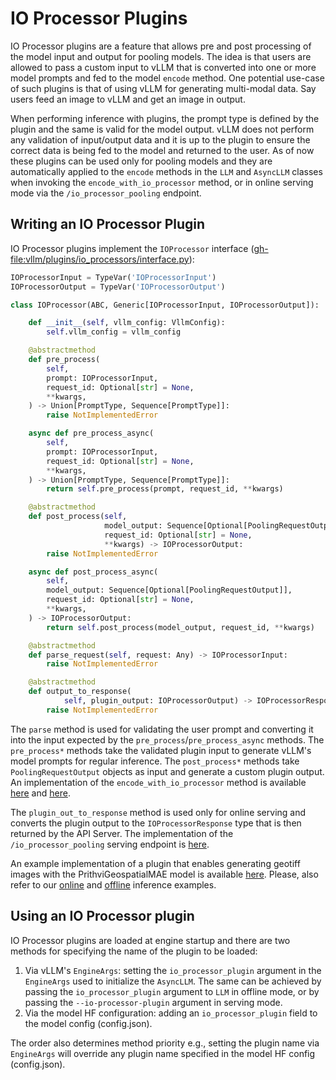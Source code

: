 # IO Processor Plugins

IO Processor plugins are a feature that allows pre and post processing of the model input and output for pooling models. The idea is that users are allowed to pass a custom input to vLLM that is converted into one or more model prompts and fed to the model `encode` method. One potential use-case of such plugins is that of using vLLM for generating multi-modal data. Say users feed an image to vLLM and get an image in output.

When performing inference with plugins, the prompt type is defined by the plugin and the same is valid for the model output. vLLM does not perform any validation of input/output data and it is up to the plugin to ensure the correct data is being fed to the model and returned to the user. As of now these plugins can be used only for pooling models and they are automatically applied to the `encode` methods in the `LLM` and `AsyncLLM` classes when invoking the `encode_with_io_processor` method, or in online serving mode via the `/io_processor_pooling` endpoint.

## Writing an IO Processor Plugin

IO Processor plugins implement the `IOProcessor` interface (<gh-file:vllm/plugins/io_processors/interface.py>):

```python
IOProcessorInput = TypeVar('IOProcessorInput')
IOProcessorOutput = TypeVar('IOProcessorOutput')

class IOProcessor(ABC, Generic[IOProcessorInput, IOProcessorOutput]):

    def __init__(self, vllm_config: VllmConfig):
        self.vllm_config = vllm_config

    @abstractmethod
    def pre_process(
        self,
        prompt: IOProcessorInput,
        request_id: Optional[str] = None,
        **kwargs,
    ) -> Union[PromptType, Sequence[PromptType]]:
        raise NotImplementedError

    async def pre_process_async(
        self,
        prompt: IOProcessorInput,
        request_id: Optional[str] = None,
        **kwargs,
    ) -> Union[PromptType, Sequence[PromptType]]:
        return self.pre_process(prompt, request_id, **kwargs)

    @abstractmethod
    def post_process(self,
                     model_output: Sequence[Optional[PoolingRequestOutput]],
                     request_id: Optional[str] = None,
                     **kwargs) -> IOProcessorOutput:
        raise NotImplementedError

    async def post_process_async(
        self,
        model_output: Sequence[Optional[PoolingRequestOutput]],
        request_id: Optional[str] = None,
        **kwargs,
    ) -> IOProcessorOutput:
        return self.post_process(model_output, request_id, **kwargs)

    @abstractmethod
    def parse_request(self, request: Any) -> IOProcessorInput:
        raise NotImplementedError

    @abstractmethod
    def output_to_response(
            self, plugin_output: IOProcessorOutput) -> IOProcessorResponse:
        raise NotImplementedError
```

The `parse` method is used for validating the user prompt and converting it into the input expected by the `pre_process`/`pre_process_async` methods.
The `pre_process*` methods take the validated plugin input to generate vLLM's model prompts for regular inference.
The `post_process*` methods take `PoolingRequestOutput` objects as input and generate a custom plugin output.
An implementation of the `encode_with_io_processor` method is available [here](../../vllm/entrypoints/llm.py) and [here](../../vllm/v1/engine/async_llm.py).

The `plugin_out_to_response` method is used only for online serving and converts the plugin output to the `IOProcessorResponse` type that is then returned by the API Server. The implementation of the `/io_processor_pooling` serving endpoint is [here](../../vllm/entrypoints/openai/serving_pooling_with_io_plugin.py).

An example implementation of a plugin that enables generating geotiff images with the PrithviGeospatialMAE model is available [here](https://github.com/christian-pinto/prithvi_io_processor_plugin). Please, also refer to our [online](../../examples/online_serving/prithvi_geospatial_mae.py) and [offline](../../examples/offline_inference/prithvi_geospatial_mae_io_processor.py) inference examples.

## Using an IO Processor plugin

IO Processor plugins are loaded at engine startup and there are two methods for specifying the name of the plugin to be loaded:

1. Via vLLM's `EngineArgs`: setting the `io_processor_plugin` argument in the `EngineArgs` used to initialize the `AsyncLLM`. The same can be achieved by passing the `io_processor_plugin` argument to `LLM` in offline mode, or by passing the `--io-processor-plugin` argument in serving mode.
2. Via the model HF configuration: adding an `io_processor_plugin` field to the model config (config.json).

The order also determines method priority e.g., setting the plugin name via `EngineArgs` will override any plugin name specified in the model HF config (config.json).
